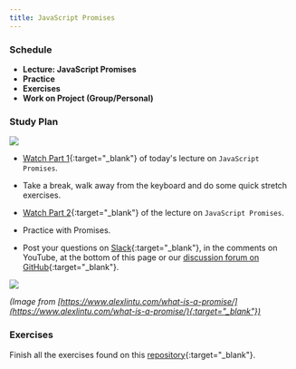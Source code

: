 ```yaml
---
title: JavaScript Promises
---
```


### Schedule

  - **Lecture: JavaScript Promises**
  - **Practice**
  - **Exercises**
  - **Work on Project (Group/Personal)**

### Study Plan

  ![](./assets/Promises.jpg)

  - [Watch Part 1](https://www.youtube.com/watch?v=rhr3CWnYO60){:target="_blank"} of today's lecture on `JavaScript Promises`.

  - Take a break, walk away from the keyboard and do some quick stretch exercises.

  - [Watch Part 2](https://www.youtube.com/watch?v=FkVIzOicuCE){:target="_blank"} of the lecture on `JavaScript Promises`. 

  - Practice with Promises.

  - Post your questions on [Slack](https://intechgration.slack.com){:target="_blank"}, in the comments on YouTube, at the bottom of this page or our [discussion forum on GitHub](https://github.com/in-tech-gration/WDX-180/discussions){:target="_blank"}.

  ![](./assets/Promises.Printer.png)

  _(Image from [https://www.alexlintu.com/what-is-a-promise/](https://www.alexlintu.com/what-is-a-promise/){:target="_blank"})_

### Exercises

  Finish all the exercises found on this [repository](https://github.com/in-tech-gration/promises-exercises){:target="_blank"}.
